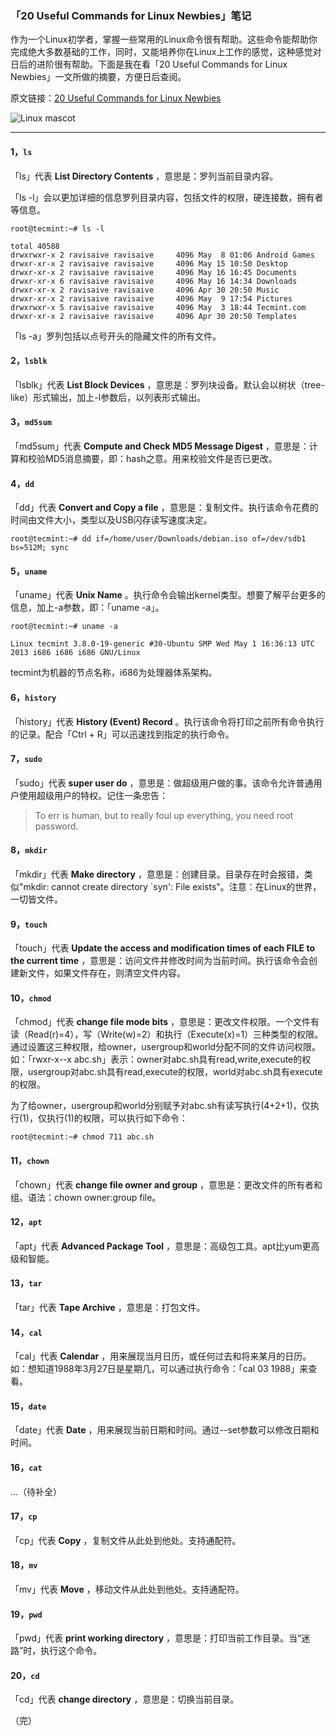 ### 「20 Useful Commands for Linux Newbies」笔记 ###

作为一个Linux初学者，掌握一些常用的Linux命令很有帮助。这些命令能帮助你完成绝大多数基础的工作，同时，又能培养你在Linux上工作的感觉，这种感觉对日后的进阶很有帮助。下面是我在看「20 Useful Commands for Linux Newbies」一文所做的摘要，方便日后查阅。

原文链接：[20 Useful Commands for Linux Newbies](http://www.tecmint.com/useful-linux-commands-for-newbies/)

![Linux mascot](http://www.lingcc.com/wp-content/uploads/2013/03/Linux.jpg)

******

#### 1，``ls`` ####

「ls」代表 **List Directory Contents** ，意思是：罗列当前目录内容。

「ls -l」会以更加详细的信息罗列目录内容，包括文件的权限，硬连接数，拥有者等信息。

	root@tecmint:~# ls -l

	total 40588
	drwxrwxr-x 2 ravisaive ravisaive     4096 May  8 01:06 Android Games
	drwxr-xr-x 2 ravisaive ravisaive     4096 May 15 10:50 Desktop
	drwxr-xr-x 2 ravisaive ravisaive     4096 May 16 16:45 Documents
	drwxr-xr-x 6 ravisaive ravisaive     4096 May 16 14:34 Downloads
	drwxr-xr-x 2 ravisaive ravisaive     4096 Apr 30 20:50 Music
	drwxr-xr-x 2 ravisaive ravisaive     4096 May  9 17:54 Pictures
	drwxrwxr-x 5 ravisaive ravisaive     4096 May  3 18:44 Tecmint.com
	drwxr-xr-x 2 ravisaive ravisaive     4096 Apr 30 20:50 Templates

「ls -a」罗列包括以点号开头的隐藏文件的所有文件。

#### 2，``lsblk`` ####

「lsblk」代表 **List Block Devices** ，意思是：罗列块设备。默认会以树状（tree-like）形式输出，加上-l参数后，以列表形式输出。

#### 3，``md5sum`` ####

「md5sum」代表 **Compute and Check MD5 Message Digest** ，意思是：计算和校验MD5消息摘要，即：hash之意。用来校验文件是否已更改。

#### 4，``dd`` ####

「dd」代表 **Convert and Copy a file** ，意思是：复制文件。执行该命令花费的时间由文件大小，类型以及USB闪存读写速度决定。

	root@tecmint:~# dd if=/home/user/Downloads/debian.iso of=/dev/sdb1 bs=512M; sync

#### 5，``uname`` ####

「uname」代表 **Unix Name** 。执行命令会输出kernel类型。想要了解平台更多的信息，加上-a参数，即：「uname -a」。

	root@tecmint:~# uname -a

	Linux tecmint 3.8.0-19-generic #30-Ubuntu SMP Wed May 1 16:36:13 UTC 2013 i686 i686 i686 GNU/Linux

tecmint为机器的节点名称，i686为处理器体系架构。

#### 6，``history`` ####

「history」代表 **History (Event) Record** 。执行该命令将打印之前所有命令执行的记录。配合「Ctrl + R」可以迅速找到指定的执行命令。

#### 7，``sudo`` ####

「sudo」代表 **super user do** ，意思是：做超级用户做的事。该命令允许普通用户使用超级用户的特权。记住一条忠告：

>  To err is human, but to really foul up everything, you need root password.

#### 8，``mkdir`` ####

「mkdir」代表 **Make directory** ，意思是：创建目录。目录存在时会报错，类似"mkdir: cannot create directory `syn': File exists"。注意：在Linux的世界，一切皆文件。

#### 9，``touch`` ####

「touch」代表 **Update the access and modification times of each FILE to the current time** ，意思是：访问文件并修改时间为当前时间。执行该命令会创建新文件，如果文件存在，则清空文件内容。

#### 10，``chmod`` ####

「chmod」代表 **change file mode bits** ，意思是：更改文件权限。一个文件有读（Read(r)=4），写（Write(w)=2）和执行（Execute(x)=1）三种类型的权限。通过设置这三种权限，给owner，usergroup和world分配不同的文件访问权限。如：「rwxr-x--x   abc.sh」表示：owner对abc.sh具有read,write,execute的权限，usergroup对abc.sh具有read,execute的权限，world对abc.sh具有execute的权限。

为了给owner，usergroup和world分别赋予对abc.sh有读写执行(4+2+1)，仅执行(1)，仅执行(1)的权限，可以执行如下命令：

	root@tecmint:~# chmod 711 abc.sh

#### 11，``chown`` ####

「chown」代表 **change file owner and group** ，意思是：更改文件的所有者和组。语法：chown owner:group file。

#### 12，``apt`` ####

「apt」代表 **Advanced Package Tool** ，意思是：高级包工具。apt比yum更高级和智能。

#### 13，``tar`` ####

「tar」代表 **Tape Archive** ，意思是：打包文件。

#### 14，``cal`` ####

「cal」代表 **Calendar** ，用来展现当月日历，或任何过去和将来某月的日历。如：想知道1988年3月27日是星期几，可以通过执行命令：「cal 03 1988」来查看。

#### 15，``date`` ####

「date」代表 **Date** ，用来展现当前日期和时间。通过--set参数可以修改日期和时间。

#### 16，``cat`` ####

  ...（待补全）

#### 17，``cp`` ####

「cp」代表 **Copy** ，复制文件从此处到他处。支持通配符。

#### 18，``mv`` ####

「mv」代表 **Move** ，移动文件从此处到他处。支持通配符。

#### 19，``pwd`` ####

「pwd」代表 **print working directory** ，意思是：打印当前工作目录。当“迷路”时，执行这个命令。

#### 20，``cd`` ####

「cd」代表 **change directory** ，意思是：切换当前目录。

（完）